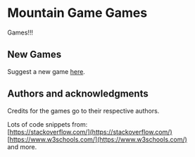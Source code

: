 # Mountain Game Games
 Games!!!
## New Games
Suggest a new game [here](https://mountain658.github.io/suggestions.html).
## Authors and acknowledgments
Credits for the games go to their respective authors.

Lots of code snippets from:  
[https://stackoverflow.com/](https://stackoverflow.com/)  
[https://www.w3schools.com/](https://www.w3schools.com/)  
and more.
